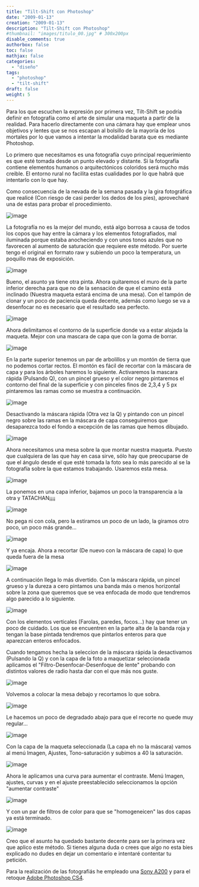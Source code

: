 ```yaml
---
title: "Tilt-Shift con Photoshop"
date: "2009-01-13"
creation: "2009-01-13"
description: "Tilt-Shift con Photoshop"
#thumbnail: "images/titulo_00.jpg" # 300x200px
disable_comments: true
authorbox: false
toc: false
mathjax: false
categories:
  - "diseño"
tags:
  - "photoshop"
  - "tilt-shift"
draft: false
weight: 5
---
```

Para los que escuchen la expresión por primera vez, Tilt-Shift se podría definir en fotografía como el arte de simular una maqueta a partir de la realidad. Para hacerlo directamente con una cámara hay que emplear unos objetivos y lentes que se nos escapan al bolsillo de la mayoría de los mortales por lo que vamos a intentar la modalidad barata que es mediante Photoshop.

Lo primero que necesitamos es una fotografía cuyo principal requerimiento es que esté tomada desde un punto elevado y distante. Si la fotografía contiene elementos humanos o arquitectónicos coloridos será mucho más creible. El entorno rural no facilita estas cualidades por lo que habrá que intentarlo con lo que hay.

Como consecuencia de la nevada de la semana pasada y la gira fotográfica que realicé (Con riesgo de casi perder los dedos de los pies), aprovecharé una de estas para probar el procedimiento.

![image][11]

La fotografía no es la mejor del mundo, está algo borrosa a causa de todos los copos que hay entre la cámara y los elementos fotografiados, mal iluminada porque estaba anocheciendo y con unos tonos azules que no favorecen al aumento de saturación que requiere este método. Por suerte tengo el original en formato raw y subiendo un poco la temperatura, un poquillo mas de exposición.

![image][12]

Bueno, el asunto ya tiene otra pinta. Ahora quitaremos el muro de la parte inferior derecha para que no de la sensación de que el camino está inclinado (Nuestra maqueta estará encima de una mesa). Con el tampón de clonar y un poco de paciencia queda decente, además como luego se va a desenfocar no es necesario que el resultado sea perfecto.

![image][13]

Ahora delimitamos el contorno de la superficie donde va a estar alojada la maqueta. Mejor con una mascara de capa que con la goma de borrar.

![image][14]

En la parte superior tenemos un par de arbolillos y un montón de tierra que no podemos cortar rectos. El montón es fácil de recortar con la máscara de capa y para los árboles haremos lo siguiente. Activaremos la mascara rápida (Pulsando Q), con un pincel grueso y el color negro pintaremos el contorno del final de la superficie y con pinceles finos de 2,3,4 y 5 px pintaremos las ramas como se muestra a continuación.

![image][15]

Desactivando la máscara rápida (Otra vez la Q) y pintando con un pincel negro sobre las ramas en la máscara de capa conseguiremos que desaparezca todo el fondo a excepción de las ramas que hemos dibujado.

![image][16]

Ahora necesitamos una mesa sobre la que montar nuestra maqueta. Puesto que cualquiera de las que hay en casa sirve, sólo hay que preocuparse de que el ángulo desde el que esté tomada la foto sea lo más parecido al se la fotografía sobre la que estamos trabajando. Usaremos esta mesa.

![image][17]

La ponemos en una capa inferior, bajamos un poco la transparencia a la otra y TATACHAN¡¡¡¡

![image][18]

No pega ni con cola, pero la estiramos un poco de un lado, la giramos otro poco, un poco más grande...

![image][19]

Y ya encaja. Ahora a recortar (De nuevo con la máscara de capa) lo que queda fuera de la mesa

![image][20]

A continuación llega lo más divertido. Con la máscara rápida, un pincel grueso y la dureza a cero pintamos una banda más o menos horizontal sobre la zona que queremos que se vea enfocada de modo que tendremos algo parecido a lo siguiente.

![image][21]

Con los elementos verticales (Farolas, paredes, focos...) hay que tener un poco de cuidado. Los que se encuentren en la parte alta de la banda roja y tengan la base pintada tendremos que pintarlos enteros para que aparezcan enteros enfocados.

Cuando tengamos hecha la seleccion de la máscara rápida la desactivamos (Pulsando la Q) y con la capa de la foto a maquetizar seleccionada aplicamos el "Filtro-Desenfocar-Desenfoque de lente" probando con distintos valores de radio hasta dar con el que más nos guste.

![image][22]

Volvemos a colocar la mesa debajo y recortamos lo que sobra.

![image][23]

Le hacemos un poco de degradado abajo para que el recorte no quede muy regular...

![image][24]

Con la capa de la maqueta seleccionada (La capa eh no la máscara) vamos al menú Imagen, Ajustes, Tono-saturación y subimos a 40 la saturación.

![image][25]

Ahora le aplicamos una curva para aumentar el contraste. Menú Imagen, ajustes, curvas y en el ajuste preestablecido seleccionamos la opción "aumentar contraste"

![image][26]

Y con un par de filtros de color para que se "homogeneicen" las dos capas ya está terminado.

![image][27]

Creo que el asunto ha quedado bastante decente para ser la primera vez que aplico este método. Si tienes alguna duda o crees que algo no esta bies explicado no dudes en dejar un comentario e intentaré contentar tu petición.

Para la realización de las fotografiás he empleado una [Sony A200][3] y para el retoque [Adobe Photoshop CS4][4].

[3]: https://www.sony.es/electronics/support/a-mount-body-dslr-a200-series/dslr-a200/specifications
[4]: http://www.adobe.com/es/products/photoshop/photoshop/

[11]: /images/20090103_Tilt_Sift_Molino_001.jpg
[12]: /images/20090103_Tilt_Sift_Molino_002.jpg
[13]: /images/20090103_Tilt_Sift_Molino_003.jpg
[14]: /images/20090103_Tilt_Sift_Molino_004.jpg
[15]: /images/20090103_Tilt_Sift_Molino_005.jpg
[16]: /images/20090103_Tilt_Sift_Molino_006.jpg
[17]: /images/20090103_Tilt_Sift_Molino_007.jpg
[18]: /images/20090103_Tilt_Sift_Molino_008.jpg
[19]: /images/20090103_Tilt_Sift_Molino_009.jpg
[20]: /images/20090103_Tilt_Sift_Molino_010.jpg
[21]: /images/20090103_Tilt_Sift_Molino_011.jpg
[22]: /images/20090103_Tilt_Sift_Molino_012.jpg
[23]: /images/20090103_Tilt_Sift_Molino_013.jpg
[24]: /images/20090103_Tilt_Sift_Molino_014.jpg
[25]: /images/20090103_Tilt_Sift_Molino_015.jpg
[26]: /images/20090103_Tilt_Sift_Molino_016.jpg
[27]: /images/20090103_Tilt_Sift_Molino_017.jpg
